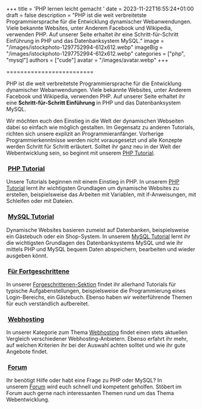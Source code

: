 +++
title = 'PHP lernen leicht gemacht '
date = 2023-11-22T16:55:24+01:00
draft = false
description = "PHP ist die weit verbreitetste Programmiersprache für die Entwicklung dynamischer Webanwendungen. Viele bekannte Websites, unter Anderem Facebook und Wikipedia, verwenden PHP. Auf unserer Seite erhaltet ihr eine Schritt-für-Schritt Einführung in PHP und das Datenbanksystem MySQL."
image = "/images/istockphoto-1297752994-612x612.webp"
imageBig = "/images/istockphoto-1297752994-612x612.webp"
categories = ["php", "mysql"]
authors = ["cude"]
avatar = "/images/avatar.webp"
+++

=========================

PHP ist die weit verbreitetste Programmiersprache für die Entwicklung dynamischer Webanwendungen. Viele bekannte Websites, unter Anderem Facebook und Wikipedia, verwenden PHP. Auf unserer Seite erhaltet ihr eine **Schritt-für-Schritt Einführung** in PHP und das Datenbanksystem MySQL.

Wir möchten euch den Einstieg in die Welt der dynamischen Webseiten dabei so einfach wie möglich gestalten. Im Gegensatz zu anderen Tutorials, richten sich unsere explizit an Programmieranfänger. Vorherige Programmierkenntnisse werden nicht vorausgesetzt und alle Konzepte werden Schritt für Schritt erläutert. Solltet ihr ganz neu in der Welt der Webentwicklung sein, so beginnt mit unserem [PHP Tutorial](https://www.php-einfach.de/php-tutorial/).

###  [PHP Tutorial](https://www.php-einfach.de/php-tutorial/)

Unsere Tutorials beginnen mit einem Einstieg in PHP. In unserem [PHP Tutorial](https://www.php-einfach.de/php-tutorial/) lernt ihr wichtigsten Grundlagen um dynamische Web­sites zu erstellen, beispiels­weise das Arbeiten mit Variablen, mit if-Anweisungen, mit Schleifen oder mit Dateien.

###  [MySQL Tutorial](https://www.php-einfach.de/mysql-tutorial/)

Dynamische Websites basieren zumeist auf Datenbanken, beispielsweise ein Gästebuch oder ein Shop-System. In unserem [MySQL Tutorial](https://www.php-einfach.de/mysql-tutorial/) lernt ihr die wichtigsten Grundlagen des Daten­banksystems MySQL und wie ihr mittels PHP und MySQL bequem Daten abspeichern, bearbeiten und wieder ausgeben könnt.

###  [Für Fortgeschrittene](https://www.php-einfach.de/experte/)

In unserer [Forgeschrittenen-Sektion](https://www.php-einfach.de/experte/) findet ihr allerhand Tutorials für typische Aufgaben­stellungen, bei­spiels­weise die Programmierung eines Login-Bereichs, ein Gästebuch. Ebenso haben wir weiterführende Themen für euch verständlich aufbereitet.

###  [Webhosting](https://www.php-einfach.de/webhosting/)

In unserer Kategorie zum Thema [Webhosting](https://www.php-einfach.de/webhosting/) findet einen stets aktuellen Vergleich verschiedener Webhosting-Anbietern. Ebenso erfahrt ihr mehr, auf welchen Kriterien ihr bei der Auswahl achten solltet und wie ihr gute Angebote findet.

###  [Forum](http://www.php-support.de/)

Ihr benötigt Hilfe oder habt eine Frage zu PHP oder MySQL? In unserem [Forum](http://www.php-support.de/) wird euch schnell und kompetent geholfen. Stöbert im Forum auch gerne nach interessanten Themen rund um das Thema Webentwicklung.
